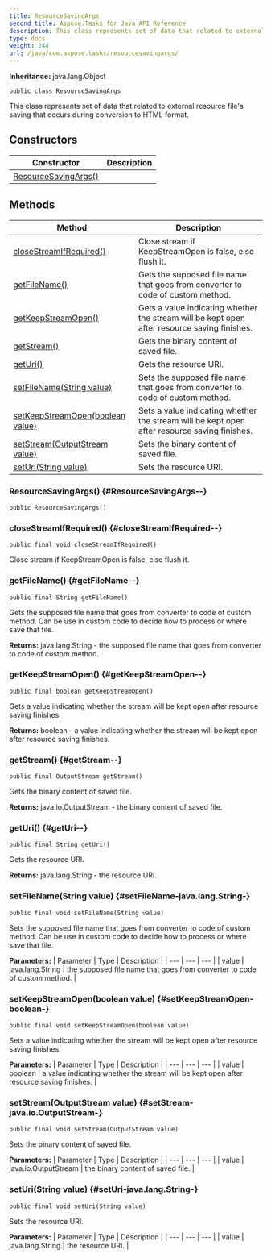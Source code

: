 ```yaml
---
title: ResourceSavingArgs
second_title: Aspose.Tasks for Java API Reference
description: This class represents set of data that related to external resource files saving that occurs during conversion to HTML format.
type: docs
weight: 244
url: /java/com.aspose.tasks/resourcesavingargs/
---
```


**Inheritance:**
java.lang.Object
```
public class ResourceSavingArgs
```

This class represents set of data that related to external resource file's saving that occurs during conversion to HTML format.
## Constructors

| Constructor | Description |
| --- | --- |
| [ResourceSavingArgs()](#ResourceSavingArgs--) |  |
## Methods

| Method | Description |
| --- | --- |
| [closeStreamIfRequired()](#closeStreamIfRequired--) | Close stream if KeepStreamOpen is false, else flush it. |
| [getFileName()](#getFileName--) | Gets the supposed file name that goes from converter to code of custom method. |
| [getKeepStreamOpen()](#getKeepStreamOpen--) | Gets a value indicating whether the stream will be kept open after resource saving finishes. |
| [getStream()](#getStream--) | Gets the binary content of saved file. |
| [getUri()](#getUri--) | Gets the resource URI. |
| [setFileName(String value)](#setFileName-java.lang.String-) | Sets the supposed file name that goes from converter to code of custom method. |
| [setKeepStreamOpen(boolean value)](#setKeepStreamOpen-boolean-) | Sets a value indicating whether the stream will be kept open after resource saving finishes. |
| [setStream(OutputStream value)](#setStream-java.io.OutputStream-) | Sets the binary content of saved file. |
| [setUri(String value)](#setUri-java.lang.String-) | Sets the resource URI. |
### ResourceSavingArgs() {#ResourceSavingArgs--}
```
public ResourceSavingArgs()
```


### closeStreamIfRequired() {#closeStreamIfRequired--}
```
public final void closeStreamIfRequired()
```


Close stream if KeepStreamOpen is false, else flush it.

### getFileName() {#getFileName--}
```
public final String getFileName()
```


Gets the supposed file name that goes from converter to code of custom method. Can be use in custom code to decide how to process or where save that file.

**Returns:**
java.lang.String - the supposed file name that goes from converter to code of custom method.
### getKeepStreamOpen() {#getKeepStreamOpen--}
```
public final boolean getKeepStreamOpen()
```


Gets a value indicating whether the stream will be kept open after resource saving finishes.

**Returns:**
boolean - a value indicating whether the stream will be kept open after resource saving finishes.
### getStream() {#getStream--}
```
public final OutputStream getStream()
```


Gets the binary content of saved file.

**Returns:**
java.io.OutputStream - the binary content of saved file.
### getUri() {#getUri--}
```
public final String getUri()
```


Gets the resource URI.

**Returns:**
java.lang.String - the resource URI.
### setFileName(String value) {#setFileName-java.lang.String-}
```
public final void setFileName(String value)
```


Sets the supposed file name that goes from converter to code of custom method. Can be use in custom code to decide how to process or where save that file.

**Parameters:**
| Parameter | Type | Description |
| --- | --- | --- |
| value | java.lang.String | the supposed file name that goes from converter to code of custom method. |

### setKeepStreamOpen(boolean value) {#setKeepStreamOpen-boolean-}
```
public final void setKeepStreamOpen(boolean value)
```


Sets a value indicating whether the stream will be kept open after resource saving finishes.

**Parameters:**
| Parameter | Type | Description |
| --- | --- | --- |
| value | boolean | a value indicating whether the stream will be kept open after resource saving finishes. |

### setStream(OutputStream value) {#setStream-java.io.OutputStream-}
```
public final void setStream(OutputStream value)
```


Sets the binary content of saved file.

**Parameters:**
| Parameter | Type | Description |
| --- | --- | --- |
| value | java.io.OutputStream | the binary content of saved file. |

### setUri(String value) {#setUri-java.lang.String-}
```
public final void setUri(String value)
```


Sets the resource URI.

**Parameters:**
| Parameter | Type | Description |
| --- | --- | --- |
| value | java.lang.String | the resource URI. |

